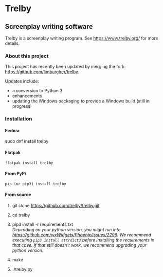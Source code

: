 # Trelby
## Screenplay writing software
Trelby is a screenplay writing program. See https://www.trelby.org/ for
more details.

### About this project
This project has recently been updated by merging the fork: https://github.com/limburgher/trelby.

Updates include:
- a conversion to Python 3
- enhancements
- updating the Windows packaging to provide a Windows build (still in progress)

### Installation

#### Fedora

sudo dnf install trelby

#### Flatpak

`flatpak install trelby`

#### From PyPi

`pip (or pip3) install trelby`

#### From source

1. git clone https://github.com/trelby/trelby.git

2. cd trelby

3. pip3 install -r requirements.txt  
   *Depending on your python version, you might run into https://github.com/wxWidgets/Phoenix/issues/2296. We recommend executing `pip3 install attrdict3` before installing the requirements in that case. If that still doesn't work, we recommend upgrading your python version.*

4. make

5. ./trelby.py